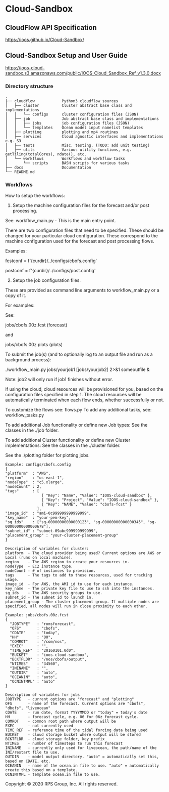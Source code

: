# Cloud-Sandbox

## CloudFlow API Specification
https://ioos.github.io/Cloud-Sandbox/

## Cloud-Sandbox Setup and User Guide

https://ioos-cloud-sandbox.s3.amazonaws.com/public/IOOS_Cloud_Sandbox_Ref_v1.3.0.docx

### Directory structure

    .
    ├── cloudflow            Python3 cloudflow sources
    │   ├── cluster          Cluster abstract base class and implementations 
    │   │   └── configs      cluster configuration files (JSON)
    │   ├── job              Job abstract base class and implementations
    │   │   ├── jobs         job configuration files (JSON)
    │   │   └── templates    Ocean model input namelist templates
    │   ├── plotting         plotting and mp4 routines
    │   ├── services         Cloud agnostic interfaces and implementations e.g. S3
    │   ├── tests            Misc. testing. (TODO: add unit testing)
    │   ├── utils            Various utility functions, e.g. getTiling(totalCores), ndate(), etc.
    │   └── workflows        Workflows and workflow tasks
    │       └── scripts      BASH scripts for various tasks
    ├── docs                 Documentation
    └── README.md

### Workflows

How to setup the workflows:

1. Setup the machine configuration files for the forecast and/or post processing.

See: workflow_main.py - This is the main entry point. 

There are two configuration files that need to be specified. These should be changed for your particular cloud configuration. These correspond to the machine configuration used for the forecast and post processing flows.

Examples:

fcstconf = f'{curdir}/../configs/cbofs.config'

postconf = f'{curdir}/../configs/post.config'

2. Setup the job configuration files. 

These are provided as command line arguments to workflow_main.py or a copy of it.

For examples:

See:

 jobs/cbofs.00z.fcst (forecast)

 and

 jobs/cbofs.00z.plots (plots)

To submit the job(s) (and to optionally log to an output file and run as a background process):

./workflow_main.py jobs/yourjob1 [jobs/yourjob2] 2>&1 someoutfile &

Note: job2 will only run if job1 finishes without error.

If using the cloud, cloud resources will be provisioned for you, based on the configuration files specified in step 1. The cloud resources will be automatically terminated when each flow ends, whether successfully or not.

To customize the flows see: flows.py
To add any additional tasks, see: workflow_tasks.py

To add additional Job functionality or define new Job types:
  See the classes in the ./job folder.

To add additional Cluster functionality or define new Cluster implementations:
  See the classes in the ./cluster folder.

See the ./plotting folder for plotting jobs.

```
Example: configs/cbofs.config
{
"platform"  : "AWS",
"region"    : "us-east-1",
"nodeType"  : "c5.xlarge",
"nodeCount" : 2,
"tags"      : [ 
                { "Key": "Name", "Value": "IOOS-cloud-sandbox" },
                { "Key": "Project", "Value": "IOOS-cloud-sandbox" },
                { "Key": "NAME", "Value": "cbofs-fcst" }
              ],
"image_id"  : "ami-0c999999999999999",
"key_name"  : "your-pem-key",
"sg_ids"    : ["sg-00000000000000123", "sg-00000000000000345", "sg-00000000000000678"],
"subnet_id" : "subnet-09abc999999999999",
"placement_group" : "your-cluster-placement-group"
}

```

```
Description of variables for cluster:
platform  - The cloud provider being used? Current options are AWS or Local (runs on local machine).
region    - The AWS region to create your resources in.
nodeType  - EC2 instance type.
nodeCount - # of instances to provision.
tags      - The tags to add to these resources, used for tracking usage.
image_id  - For AWS, the AMI id to use for each instance.
key_name  - The private key file to use to ssh into the instances.
sg_ids    - The AWS security groups to use.
subnet_id - The subnet id to launch in.
placement_group - The cluster placement group. If multiple nodes are specified, all nodes will run in close proximity to each other.
```

```
Example: jobs/cbofs.00z.fcst
{
  "JOBTYPE"   : "romsforecast",
  "OFS"       : "cbofs",
  "CDATE"     : "today",
  "HH"        : "00",
  "COMROT"    : "/com/nos",
  "EXEC"      : "",
  "TIME_REF"  : "20160101.0d0",
  "BUCKET"    : "ioos-cloud-sandbox",
  "BCKTFLDR"  : "/nos/cbofs/output",
  "NTIMES"    : "34560",
  "ININAME"   : "",
  "OUTDIR"    : "auto",
  "OCEANIN"   : "auto",
  "OCNINTMPL" : "auto"
}

```

```
Description of variables for jobs
JOBTYPE   - current options are "forecast" and "plotting"
OFS       - name of the forecast. Current options are "cbofs", "dbofs", "liveocean"
CDATE     - run date, format YYYYMMDD or "today" = today's date
HH        - forecast cycle, e.g. 06 for 06z forecast cycle.
COMROT    - common root path where output will be
EXEC      - not currently used
TIME_REF  - reference time of the tidal forcing data being used
BUCKET    - cloud storage bucket where output will be stored
BCKTFLDR  - cloud storage folder, key prefix
NTIMES    - number of timesteps to run this forecast
ININAME   - currently only used for liveocean, the path/name of the INI/restart file to use.
OUTDIR    - model output directory. "auto" = automatically set this, based on CDATE, etc.
OCEANIN   - name of the ocean.in file to use. "auto" = automatically create this based on a template.
OCNINTMPL - template ocean.in file to use.
```
Copyright © 2020 RPS Group, Inc. All rights reserved.
